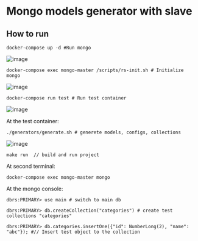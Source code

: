 # Mongo models generator with slave

## How to run
`docker-compose up -d #Run mongo` 

![image](https://user-images.githubusercontent.com/35408275/157297389-1a0308c8-2bff-4c27-81ff-05e49aa473cf.png)


`docker-compose exec mongo-master /scripts/rs-init.sh # Initialize mongo`

![image](https://user-images.githubusercontent.com/35408275/157297459-82614700-7b06-43d8-a46a-5ce658b8f98d.png)


`docker-compose run test # Run test container` 

![image](https://user-images.githubusercontent.com/35408275/157297505-0bf87d0c-5ff0-4fda-b2b5-d455d601df9d.png)


At the test container:

`./generators/generate.sh # generete models, configs, collections` 

![image](https://user-images.githubusercontent.com/35408275/157297586-a20636eb-cc9a-4ec5-88fe-1861a83fef46.png)

`make run  // build and run project`

At second terminal:

`docker-compose exec mongo-master mongo`

At the mongo console:

`dbrs:PRIMARY> use main # switch to main db` 

`dbrs:PRIMARY> db.createCollection("categories") # create test collections "categories"` 

`dbrs:PRIMARY> db.categories.insertOne({"id": NumberLong(2), "name": "abc"}); #// Insert test object to the collection` 
